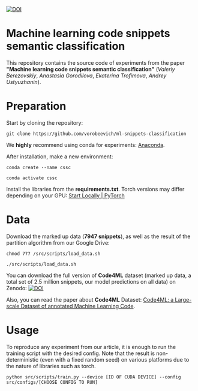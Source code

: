 [![DOI](https://zenodo.org/badge/678971229.svg)](https://zenodo.org/badge/latestdoi/678971229)

# Machine learning code snippets semantic classification
This repository contains the source code of experiments from the paper **"Machine learning code snippets semantic classification"** (*Valeriy Berezovskiy*, *Anastasia Gorodilova*, *Ekaterina Trofimova*, *Andrey Ustyuzhanin*).

# Preparation
Start by cloning the repository: 

```git clone https://github.com/vorobeevich/ml-snippets-classification```

We **highly** recommend using conda for experiments: [Anaconda](https://www.anaconda.com/download).

After installation, make a new environment:

```conda create --name cssc```

```conda activate cssc```

Install the libraries from the **requirements.txt**. Torch versions may differ depending on your GPU: [Start Locally | PyTorch](https://pytorch.org/get-started/locally/)

# Data 
Download the marked up data (**7947 snippets**), as well as the result of the partition algorithm from our Google Drive:

```chmod 777 /src/scripts/load_data.sh```

```./src/scripts/load_data.sh```

You can download the full version of **Code4ML** dataset (marked up data, a total set of 2.5 million snippets, our model predictions on all data) on Zenodo: [![DOI](https://zenodo.org/badge/DOI/10.5281/zenodo.7733823.svg)](https://doi.org/10.5281/zenodo.7733823)

Also, you can read the paper about **Code4ML** Dataset: [Code4ML: a Large-scale Dataset of annotated Machine Learning Code](https://arxiv.org/abs/2210.16018).
# Usage
To reproduce any experiment from our article, it is enough to run the training script with the desired config.
Note that the result is non-deterministic (even with a fixed random seed) on various platforms due to the nature of libraries such as torch.

```python src/scripts/train.py --device [ID OF CUDA DEVICE] --config src/configs/[CHOOSE CONFIG TO RUN]```
